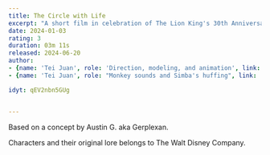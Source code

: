 ```yaml
---
title: The Circle with Life
excerpt: "A short film in celebration of The Lion King's 30th Anniversary."
date: 2024-01-03
rating: 3
duration: 03m 11s
released: 2024-06-20
author:
- {name: 'Tei Juan', role: 'Direction, modeling, and animation', link: 'https://teijuan.com'}
- {name: 'Tei Juan', role: "Monkey sounds and Simba's huffing", link: 'https://teijuan.com'}

idyt: qEV2nbn5GUg


---
```


Based on a concept by Austin G. aka Gerplexan.

Characters and their original lore belongs to The Walt Disney Company.
